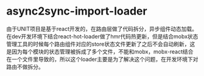 # async2sync-import-loader

由于UNIT项目是基于react开发的，在路由层做了代码拆分，异步组件动态加载。在dev开发环境下结合react-hot-loader做了hmr代码热更新，但是结合mobx状态管理工具的时候每个路由组件对应的store状态文件更新了之后不会自动刷新，这是因为每个模块的状态管理被拆成了多个文件，不能和mobx，mobx-react结合在一个文件里导致的，所以这个loader主要是为了解决这个问题，在开发环境下对路由不做拆分。
